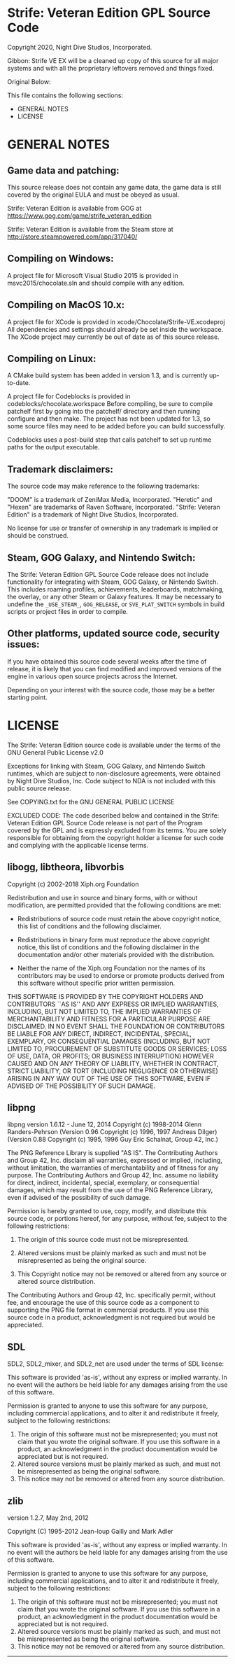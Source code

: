 Strife: Veteran Edition GPL Source Code
=======================================
Copyright 2020, Night Dive Studios, Incorporated.

Gibbon: Strife VE EX will be a cleaned up copy of this source for all major systems and with all the proprietary leftovers removed and things fixed.

Original Below:

This file contains the following sections:

- GENERAL NOTES
- LICENSE

GENERAL NOTES
=============

Game data and patching:
-----------------------

This source release does not contain any game data, the game data is still
covered by the original EULA and must be obeyed as usual.

Strife: Veteran Edition is available from GOG at
https://www.gog.com/game/strife_veteran_edition

Strife: Veteran Edition is available from the Steam store at
http://store.steampowered.com/app/317040/

Compiling on Windows:
---------------------

A project file for Microsoft Visual Studio 2015 is provided in 
msvc2015/chocolate.sln and should compile with any edition.

Compiling on MacOS 10.x:
------------------------

A project file for XCode is provided in xcode/Chocolate/Strife-VE.xcodeproj
All dependencies and settings should already be set inside the workspace.
The XCode project may currently be out of date as of this source release.

Compiling on Linux:
-------------------

A CMake build system has been added in version 1.3, and is currently up-to-date.

A project file for Codeblocks is provided in codeblocks/chocolate.workspace
Before compiling, be sure to compile patchelf first by going into the patchelf/
directory and then running configure and then make. The project has not been
updated for 1.3, so some source files may need to be added before you can 
build successfully.

Codeblocks uses a post-build step that calls patchelf to set up runtime paths
for the output executable.

Trademark disclaimers:
----------------------

The source code may make reference to the following trademarks:

"DOOM" is a trademark of ZeniMax Media, Incorporated.
"Heretic" and "Hexen" are trademarks of Raven Software, Incorporated.
"Strife: Veteran Edition" is a trademark of Night Dive Studios, Incorporated.

No license for use or transfer of ownership in any trademark is implied or
should be construed.


Steam, GOG Galaxy, and Nintendo Switch:
---------------------------------------
The Strife: Veteran Edition GPL Source Code release does not include 
functionality for integrating with Steam, GOG Galaxy, or Nintendo Switch.
This includes roaming profiles, achievements, leaderboards, matchmaking, the
overlay, or any other Steam or Galaxy features.  It may be necessary to 
undefine the `_USE_STEAM_`, `GOG_RELEASE`, or `SVE_PLAT_SWITCH` symbols in 
build scripts or project files in order to compile.


Other platforms, updated source code, security issues:
------------------------------------------------------

If you have obtained this source code several weeks after the time of release,
it is likely that you can find modified and improved versions of the engine in
various open source projects across the Internet.

Depending on your interest with the source code, those may be a better starting
point.


LICENSE
=======

The Strife: Veteran Edition source code is available under the terms of the GNU
General Public License v2.0

Exceptions for linking with Steam, GOG Galaxy, and Nintendo Switch runtimes,
which are subject to non-disclosure agreements, were obtained by Night Dive
Studios, Inc. Code subject to NDA is not included with this public source 
release.

See COPYING.txt for the GNU GENERAL PUBLIC LICENSE


EXCLUDED CODE: The code described below and contained in the Strife: Veteran 
Edition GPL Source Code release is not part of the Program covered by the GPL 
and is expressly excluded from its terms.  You are solely responsible for 
obtaining from the copyright holder a license for such code and complying with
the applicable license terms.

libogg, libtheora, libvorbis
----------------------------
Copyright (c) 2002-2018 Xiph.org Foundation

Redistribution and use in source and binary forms, with or without
modification, are permitted provided that the following conditions
are met:

- Redistributions of source code must retain the above copyright
notice, this list of conditions and the following disclaimer.

- Redistributions in binary form must reproduce the above copyright
notice, this list of conditions and the following disclaimer in the
documentation and/or other materials provided with the distribution.

- Neither the name of the Xiph.org Foundation nor the names of its
contributors may be used to endorse or promote products derived from
this software without specific prior written permission.

THIS SOFTWARE IS PROVIDED BY THE COPYRIGHT HOLDERS AND CONTRIBUTORS
``AS IS'' AND ANY EXPRESS OR IMPLIED WARRANTIES, INCLUDING, BUT NOT
LIMITED TO, THE IMPLIED WARRANTIES OF MERCHANTABILITY AND FITNESS FOR
A PARTICULAR PURPOSE ARE DISCLAIMED.  IN NO EVENT SHALL THE FOUNDATION
OR CONTRIBUTORS BE LIABLE FOR ANY DIRECT, INDIRECT, INCIDENTAL,
SPECIAL, EXEMPLARY, OR CONSEQUENTIAL DAMAGES (INCLUDING, BUT NOT
LIMITED TO, PROCUREMENT OF SUBSTITUTE GOODS OR SERVICES; LOSS OF USE,
DATA, OR PROFITS; OR BUSINESS INTERRUPTION) HOWEVER CAUSED AND ON ANY
THEORY OF LIABILITY, WHETHER IN CONTRACT, STRICT LIABILITY, OR TORT
(INCLUDING NEGLIGENCE OR OTHERWISE) ARISING IN ANY WAY OUT OF THE USE
OF THIS SOFTWARE, EVEN IF ADVISED OF THE POSSIBILITY OF SUCH DAMAGE.

libpng
-------------------------------------------------------------------------------
libpng version 1.6.12 - June 12, 2014
Copyright (c) 1998-2014 Glenn Randers-Pehrson
 (Version 0.96 Copyright (c) 1996, 1997 Andreas Dilger)
 (Version 0.88 Copyright (c) 1995, 1996 Guy Eric Schalnat, Group 42, Inc.)

The PNG Reference Library is supplied "AS IS".  The Contributing Authors
and Group 42, Inc. disclaim all warranties, expressed or implied,
including, without limitation, the warranties of merchantability and of
fitness for any purpose.  The Contributing Authors and Group 42, Inc.
assume no liability for direct, indirect, incidental, special, exemplary,
or consequential damages, which may result from the use of the PNG
Reference Library, even if advised of the possibility of such damage.

Permission is hereby granted to use, copy, modify, and distribute this
source code, or portions hereof, for any purpose, without fee, subject
to the following restrictions:

  1. The origin of this source code must not be misrepresented.

  2. Altered versions must be plainly marked as such and must not
     be misrepresented as being the original source.

  3. This Copyright notice may not be removed or altered from
     any source or altered source distribution.

The Contributing Authors and Group 42, Inc. specifically permit, without
fee, and encourage the use of this source code as a component to
supporting the PNG file format in commercial products.  If you use this
source code in a product, acknowledgment is not required but would be
appreciated.

SDL
---
SDL2, SDL2_mixer, and SDL2_net are used under the terms of SDL license:

This software is provided 'as-is', without any express or implied
warranty.  In no event will the authors be held liable for any damages
arising from the use of this software.

Permission is granted to anyone to use this software for any purpose,
including commercial applications, and to alter it and redistribute it
freely, subject to the following restrictions:

1. The origin of this software must not be misrepresented; you must not
   claim that you wrote the original software. If you use this software
   in a product, an acknowledgment in the product documentation would be
   appreciated but is not required.
2. Altered source versions must be plainly marked as such, and must not be
   misrepresented as being the original software.
3. This notice may not be removed or altered from any source distribution.

zlib
-------------------------------------------------------------------------------
version 1.2.7, May 2nd, 2012

Copyright (C) 1995-2012 Jean-loup Gailly and Mark Adler

This software is provided 'as-is', without any express or implied
warranty.  In no event will the authors be held liable for any damages
arising from the use of this software.

Permission is granted to anyone to use this software for any purpose,
including commercial applications, and to alter it and redistribute it
freely, subject to the following restrictions:

1. The origin of this software must not be misrepresented; you must not
   claim that you wrote the original software. If you use this software
   in a product, an acknowledgment in the product documentation would be
   appreciated but is not required.
2. Altered source versions must be plainly marked as such, and must not be
   misrepresented as being the original software.
3. This notice may not be removed or altered from any source distribution.

-------------------------------------------------------------------------------
